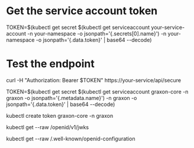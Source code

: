 # Get the service account token
TOKEN=$(kubectl get secret $(kubectl get serviceaccount your-service-account -n your-namespace -o jsonpath='{.secrets[0].name}') -n your-namespace -o jsonpath='{.data.token}' | base64 --decode)

# Test the endpoint
curl -H "Authorization: Bearer $TOKEN" https://your-service/api/secure





TOKEN=$(kubectl get secret $(kubectl get serviceaccount graxon-core -n graxon -o jsonpath='{.metadata.name}') -n graxon -o jsonpath='{.data.token}' | base64 --decode)




kubectl create token graxon-core -n graxon



kubectl get --raw /openid/v1/jwks


kubectl get --raw /.well-known/openid-configuration